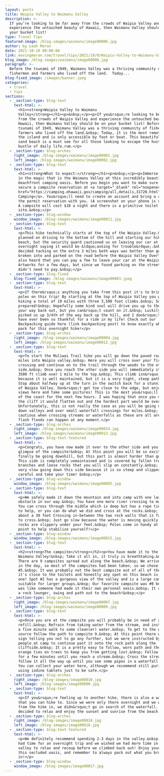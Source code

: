 ```yaml
---
layout: posts
title: Waipio Valley to Waimanu Valley
description: >-
  If you’re looking to be far away from the crowds of Waipio Valley and
  experience the untouched beauty of Hawaii, then Waimanu Valley should be on
  your bucket list!
type: Travel Tips
featured-image: /blog-images/waimanu/image00006.jpg
author: by Leah Moran
date: 2021-10-10 00:00:00
link: movingmoran.com/travel/tips/2021/10/0/Waipio-Valley-to-Waimanu-Valley.html
blog_image: /blog-images/waimanu/image00006.jpg
paragraph: >-
  Before the tsunami of 1949, Waimanu Valley was a thriving community of
  fishermen and farmers who lived off the land.  Today...
blog-fixed_image: /images/banner.jpeg
categories:
  - travel
  - tips
sections:
  - _section-type: blog-text
    text-html: >-
      <h1><strong>Waipio Valley to Waimanu
      Valley</strong></h1><p>&nbsp;</p><p>If you&rsquo;re looking to be far away
      from the crowds of Waipio Valley and experience the untouched beauty of
      Hawaii, then Waimanu Valley should be on your bucket list! Before the
      tsunami of 1949, Waimanu Valley was a thriving community of fishermen and
      farmers who lived off the land.&nbsp; Today, it is the most remote part of
      the island and is only accessible by foot or boat. This beautiful black
      sand beach is a must see for all those looking to escape the hustle and
      bustle of daily life.rum.</p>
  - _section-type: blog-arches
    right_image: /blog-images/waimanu/image00001.jpg
    left_image: /blog-images/waimanu/image00002.jpg
  - _section-type: blog-text
    text-html: >-
      <h1><strong>What to expect:</strong></h1><p>&nbsp;</p><p>Immerse yourself
      in the magic that is the Waimanu Valley at this incredibly beautiful
      beachfront camping oasis. Before you begin you want to make sure you
      secure a campsite reservation at <a target="_blank" rel="noopener"
      href="https://camping.ehawaii.gov/camping/all,details,31720.html">Hawaii
      Camping</a>. You&rsquo;ll need to create an account and bring a copy of
      the permit reservation with you. (A screenshot on your phone is okay too!)
      A campsite will cost $18 a night and there is a primitive toilet at the
      site.&nbsp;</p>
  - _section-type: blog-window
    window_image: /blog-images/waimanu/image00011.jpg
  - _section-type: blog-text
    text-html: >-
      <p>This hike technically starts at the top of the Waipio Valley.&nbsp; We
      planned on driving to the bottom of the hill and starting our hike at the
      beach, but the security guard cautioned us on leaving our car at the beach
      overnight saying it would be &ldquo;asking for trouble&rdquo;.&nbsp; We
      decided tacking on the extra 3 miles both ways was better than getting
      broken into and parked on the road before the Waipio Valley Overlook. We
      also heard that you can pay a fee to leave your car at the Waipio Valley
      Artworks for a few days, but since we found parking on the street we
      didn't need to pay.&nbsp;</p>
  - _section-type: blog-fixed
    blog-fixed_image: /blog-images/waimanu/image00003.jpeg
  - _section-type: blog-text
    text-html: >-
      <p>If there&rsquo;s anything you take from this post it's to bring hiking
      poles on this trip! By starting at the top of Waipio Valley you will be
      hiking a total of 19 miles with three 3,500 foot climbs.&nbsp; So be
      prepared!&nbsp; Hopefully some kind soul will drive you up to the top on
      your way back out, but you can&rsquo;t count on it.&nbsp; Luckily, someone
      picked us up 3/4th of the way back up the hill, and I don&rsquo;t think I
      have ever been so thankful for a ride in my life! Check out our
      Backpacking guide here (link backpacking post) to know exactly what to
      pack for this overnight hike!</p>
  - _section-type: blog-arches
    right_image: /blog-images/waimanu/image00004.jpg
    left_image: /blog-images/waimanu/image00012.jpg
  - _section-type: blog-text
    text-html: >-
      <p>To start the Muliwai Trail hike you will go down the paved road for 3
      miles into Waipio valley.&nbsp; Here you will cross over your first river
      crossing and continue on to the trail through the woods to the other cliff
      side.&nbsp; Once you reach the other side you will immediately start your
      3500 ft climb over 1 mile to the top.&nbsp; This climb isn&rsquo;t so bad
      because it is well maintained, but it is a very tight, steep path.&nbsp;
      Stop about halfway up at the turn in the switch back for a stunning view
      of Waipio Valley. Don&rsquo;t get too close to the edge, but enjoy the
      views here and take some pictures! This is the most you&rsquo;ll be seeing
      of the coast for the next few hours. I was hoping that once you make it up
      the cliff it would flatten out and the hardest part would be over.&nbsp;
      Unfortunately, this is not really the case as you will be going up and
      down valleys and over small waterfall crossings for miles.&nbsp; Be extra
      cautious when crossing streams or waterfalls as these are all areas where
      flash floods can happen at any moment.</p>
  - _section-type: blog-arches
    right_image: /blog-images/waimanu/image00014.jpg
    left_image: /blog-images/waimanu/image00013.jpg
  - _section-type: blog-text-featured
    text-html: >-
      <p>Congrats, you have now made it over to the other side and you see a
      glimpse of the campsite!&nbsp; At this point you will be so excited to
      finally be going downhill, but this part is almost harder than going up!
      This side is completely unmaintained and is covered by fallen tree
      branches and loose rocks that you will slip on constantly.&nbsp; It was
      very slow going down this side because it is so steep and slippery, so be
      careful and take your time! &nbsp;</p>
  - _section-type: blog-window
    window_image: /blog-images/waimanu/image00005.jpg
  - _section-type: blog-text
    text-html: >-
      <p>We safely made it down the mountain and into camp with one last
      obstacle in our way.&nbsp; You have one more river crossing to make.&nbsp;
      You can cross through the middle which is deep but has a rope tied across
      to help, or you can do what we did and cross at the rocks.&nbsp; There is
      about a 30 foot Crossing in-between the two rock walls that is fairly easy
      to cross.&nbsp; Just go slow because the water is moving quickly and the
      rocks are slippery under your feet.&nbsp; Poles come in handy at this
      point to help stabilize yourself!</p>
  - _section-type: blog-window
    window_image: /blog-images/waimanu/image00015.jpg
  - _section-type: blog-text
    text-html: >-
      <h2><strong>The campsite</strong></h2><p>You have made it to the gorgeous
      Waimanu Valley!&nbsp; Take it all in, it truly is breathtaking.&nbsp;
      There are 9 campsites spread out along the beach.&nbsp; We arrived later
      in the day, so most of the campsites had been taken, so we chose spot
      #5.&nbsp; It was probably not the best campsite out of all of them, but
      it's close to the toilets and honestly any spot on this beach is a good
      one! Spot #2 has a gorgeous view of the valley and is a large campsite
      suitable for larger groups.&nbsp; Our favorite campsite was #8 because it
      was like someone had made it their own personal oasis.&nbsp; It comes with
      a rock lounger, swing and path out to the beach!&nbsp;</p>
  - _section-type: blog-arches
    right_image: /blog-images/waimanu/image00007.jpg
    left_image: /blog-images/waimanu/image00009.jpg
  - _section-type: blog-text
    text-html: >-
      <p>Once you are at the campsite you will probably be in need of a water
      refill.&nbsp; Refrain from taking water from the stream, and instead take
      a five minute walk to some clean(er) water.&nbsp; To get to the water
      source follow the path to campsite 9.&nbsp; At this point there will be a
      sign telling you not to go any further, but we were instructed by other
      people at camp to continue past it onto the rock path along the
      cliffside.&nbsp; It is a pretty easy to follow, worn path and there are
      orange ties on trees to keep you from getting lost.&nbsp; Follow this path
      for a few minutes until you reach a stream.&nbsp; Cross the stream and
      follow it all the way up until you see some pipes in a waterfall.&nbsp;
      You can collect your water here, although we recommend still purifying or
      using iodine tablets just to be safe.</p>
  - _section-type: blog-arches
    right_image: /blog-images/image00010.jpg
    left_image: /blog-images/image00008.jpg
  - _section-type: blog-text
    text-html: >-
      <p>If you&rsquo;re feeling up to another hike, there is also a waterfall
      that you can hike to. Since we were only there overnight and we were tired
      from the hike in, we didn&rsquo;t go in search of the waterfall. We
      decided to relax and enjoy the sunset and sunrise from the beach.</p>
  - _section-type: blog-arches
    right_image: /blog-images/image00018.jpg
    left_image: /blog-images/image00016.jpg
  - _section-type: blog-text-featured
    text-html: >-
      <p>We definitely recommend spending 2-3 days in the valley.&nbsp; We only
      had time for an overnight trip and we wished we had more time in the
      valley to relax and recoup before we climbed back out! Enjoy your time in
      this secluded oasis, and remember to always pack out what you brought
      in!</p>
  - _section-type: blog-window
    window_image: /blog-images/image00017.jpg
---
```

